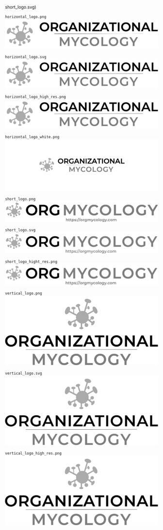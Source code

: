 short_logo.svg)

`horizontal_logo.png`
![](https://raw.githubusercontent.com/orgmycology/logo/main/horizontal_logo.png)

`horizontal_logo.svg`
![](https://raw.githubusercontent.com/orgmycology/logo/main/horizontal_logo.svg)

`horizontal_logo_high_res.png`
![](https://raw.githubusercontent.com/orgmycology/logo/main/horizontal_logo_high_res.png)

`horizontal_logo_white.png`
![](https://raw.githubusercontent.com/orgmycology/logo/main/horizontal_logo_white.png)

`short_logo.png`
![](https://raw.githubusercontent.com/orgmycology/logo/main/short_logo.png)

`short_logo.svg`
![](https://raw.githubusercontent.com/orgmycology/logo/main/short_logo.svg)

`short_logo_hight_res.png`
![](https://raw.githubusercontent.com/orgmycology/logo/main/short_logo_high_res.png)

`vertical_logo.png`
![](https://raw.githubusercontent.com/orgmycology/logo/main/vertical_logo.png)

`vertical_logo.svg`
![](https://raw.githubusercontent.com/orgmycology/logo/main/vertical_logo.svg)

`vertical_logo_high_res.png`
![](https://raw.githubusercontent.com/orgmycology/logo/main/vertical_logo_high_res.png)
